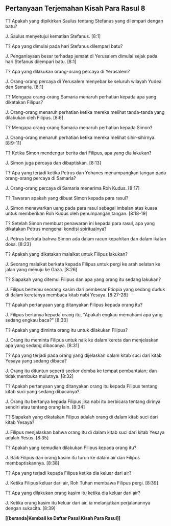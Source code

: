 ## Pertanyaan Terjemahan Kisah Para Rasul 8 ##

T? Apakah yang dipikirkan Saulus tentang Stefanus yang dilempari dengan batu?

J. Saulus menyetujui kematian Stefanus. [8:1]

T? Apa yang dimulai pada hari Stefanus dilempari batu?

J. Penganiayaan besar terhadap jemaat di Yerusalem dimulai sejak pada hari Stefanus dilempari batu. [8:1]

T? Apa yang dilakukan orang-orang percaya di Yerusalem?

J. Orang-orang percaya di Yerusalem menyebar ke seluruh wilayah Yudea dan Samaria. [8:1]

T? Mengapa orang-orang Samaria menaruh perhatian kepada apa yang dikatakan Filipus?

J. Orang-orang menaruh perhatian ketika mereka melihat tanda-tanda yang dilakukan oleh Filipus. [8:6]

T? Mengapa orang-orang Samaria menaruh perhatian kepada Simon?

J. Orang-orang menaruh perhatian ketika mereka melihat sihir-sihirnya. [8:9-11]

T? Ketika Simon mendengar berita dari Filipus, apa yang dia lakukan?

J. Simon juga percaya dan dibaptiskan. [8:13]

T? Apa yang terjadi ketika Petrus dan Yohanes menumpangkan tangan pada orang-orang percaya di Samaria?

J. Orang-orang percaya di Samaria menerima Roh Kudus. [8:17]

T? Tawaran apakah yang dibuat Simon kepada para rasul?

J. Simon menawarkan uang pada para rasul sebagai imbalan atas kuasa untuk memberikan Roh Kudus oleh penumpangan tangan. [8:18-19]

T? Setelah Simon membuat penawaran ini kepada para rasul, apa yang dikatakan Petrus mengenai kondisi spiritualnya?

J. Petrus berkata bahwa Simon ada dalam racun kepahitan dan dalam ikatan dosa. [8:23]

T? Apakah yang dikatakan malaikat untuk Filipus lakukan?

J. Seorang malaikat berkata kepada Filipus untuk pergi ke arah selatan ke jalan yang menuju ke Gaza. [8:26]

T? Siapakah yang ditemui Filipus dan apa yang orang itu sedang lakukan?

J. Filipus bertemu seorang kasim dari pembesar Etiopia yang sedang duduk di dalam keretanya membaca kitab nabi Yesaya. [8:27-28]

T? Apakah pertanyaan yang ditanyakan Filipus kepada orang itu?

J. Filipus bertanya kepada orang itu, "Apakah engkau memahami apa yang sedang engkau baca?" [8:30]

T? Apakah yang diminta orang itu untuk dilakukan Filipus?

J. Orang itu meminta Filipus untuk naik ke dalam kereta dan menjelaskan apa yang sedang dibacanya. [8:31]

T? Apa yang terjadi pada orang yang dijelaskan dalam kitab suci dari kitab Yesaya yang sedang dibaca?

J. Orang itu dituntun seperti seekor domba ke tempat pembantaian; dan tidak membuka mulutnya. [8:32]

T? Apakah pertanyaan yang ditanyakan orang itu kepada Filipus tentang kitab suci yang sedang dibacanya?

J. Orang itu bertanya kepada Filipus jika nabi itu berbicara tentang dirinya sendiri atau tentang orang lain. [8:34]

T? Siapakah yang dikatakan Filipus adalah orang di dalam kitab suci dari kitab Yesaya?

J. Filipus menjelaskan bahwa orang itu di dalam kitab suci dari kitab Yesaya adalah Yesus. [8:35]

T? Apakah yang kemudian dilakukan Filipus kepada orang itu?

J. Baik Filipus dan orang kasim itu turun ke dalam air dan Filipus membaptiskannya. [8:38]

T? Apa yang terjadi kepada Filipus ketika dia keluar dari air?

J. Ketika Filipus keluar dari air, Roh Tuhan membawa Filipus pergi. [8:39]

T? Apa yang dilakukan orang kasim itu ketika dia keluar dari air?

J. Ketika orang kasim itu keluar dari air, ia melanjutkan perjalanannya dengan sukacita. [8:39]

__[[beranda|Kembali ke Daftar Pasal Kisah Para Rasul]]__

